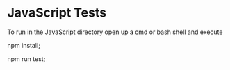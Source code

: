 # JavaScript Tests

To run in the JavaScript directory open up a cmd or bash shell and execute

npm install;

npm run test;
